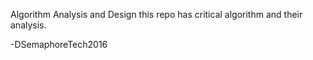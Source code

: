 Algorithm Analysis and Design
this repo has critical algorithm and their analysis.



-DSemaphoreTech2016
